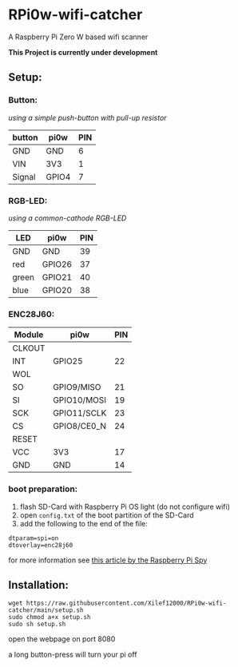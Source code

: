 # RPi0w-wifi-catcher
A Raspberry Pi Zero W based wifi scanner

**This Project is currently under development**
## Setup:
### Button:
*using a simple push-button with pull-up resistor*

| button | pi0w  | PIN |
|--------|-------|-----|
| GND    | GND   | 6   |
| VIN    | 3V3   | 1   |
| Signal | GPIO4 | 7   |

### RGB-LED:
*using a common-cathode RGB-LED*

| LED   | pi0w   | PIN |
|-------|--------|-----|
| GND   | GND    | 39  |
| red   | GPIO26 | 37  |
| green | GPIO21 | 40  |
| blue  | GPIO20 | 38  |

### ENC28J60:
| Module | pi0w        | PIN |
|--------|-------------|-----|
| CLKOUT |             |     |
| INT    | GPIO25      | 22  |
| WOL    |             |     |
| SO     | GPIO9/MISO  | 21  |
| SI     | GPIO10/MOSI | 19  |
| SCK    | GPIO11/SCLK | 23  |
| CS     | GPIO8/CE0_N | 24  |
| RESET  |             |     |
| VCC    | 3V3         | 17  |
| GND    | GND         | 14  |

### boot preparation:
1. flash SD-Card with Raspberry Pi OS light (do not configure wifi)
3. open `config.txt` of the boot partition of the SD-Card
4. add the following to the end of the file:  
```
dtparam=spi=on
dtoverlay=enc28j60
```

for more information see [this article by the Raspberry Pi Spy](https://www.raspberrypi-spy.co.uk/2020/05/adding-ethernet-to-a-pi-zero/)

## Installation:
```
wget https://raw.githubusercontent.com/Xilef12000/RPi0w-wifi-catcher/main/setup.sh
sudo chmod a+x setup.sh
sudo sh setup.sh
```

open the webpage on port 8080

a long button-press will turn your pi off
